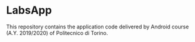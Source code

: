 # LabsApp
This repository contains the application code delivered by Android course (A.Y. 2019/2020) of Politecnico di Torino.
